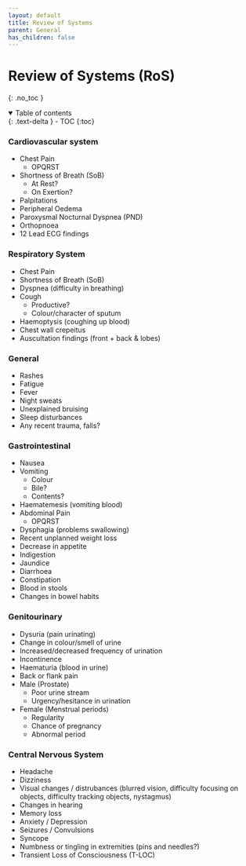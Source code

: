 ```yaml
---
layout: default
title: Review of Systems
parent: General
has_children: false
---
```


# Review of Systems (RoS)
{: .no_toc }

<details open markdown="block">
  <summary>
    Table of contents
  </summary>
  {: .text-delta }
- TOC
{:toc}
</details>

### Cardiovascular system
- Chest Pain
  - OPQRST
- Shortness of Breath (SoB)
  - At Rest?
  - On Exertion?
- Palpitations
- Peripheral Oedema
- Paroxysmal Nocturnal Dyspnea (PND)
- Orthopnoea
- 12 Lead ECG findings

### Respiratory System
- Chest Pain
- Shortness of Breath (SoB)
- Dyspnea (difficulty in breathing)
- Cough
  - Productive?
  - Colour/character of sputum
- Haemoptysis (coughing up blood)
- Chest wall crepeitus
- Auscultation findings (front + back & lobes)

### General
- Rashes
- Fatigue
- Fever
- Night sweats 
- Unexplained bruising 
- Sleep disturbances
- Any recent trauma, falls?

### Gastrointestinal
- Nausea
- Vomiting
  - Colour
  - Bile?
  - Contents?
- Haematemesis (vomiting blood)
- Abdominal Pain
  - OPQRST
- Dysphagia (problems swallowing)
- Recent unplanned weight loss
- Decrease in appetite
- Indigestion
- Jaundice 
- Diarrhoea
- Constipation
- Blood in stools
- Changes in bowel habits

### Genitourinary
- Dysuria (pain urinating)
- Change in colour/smell of urine
- Increased/decreased frequency of urination
- Incontinence
- Haematuria (blood in urine)
- Back or flank pain
- Male (Prostate)
  - Poor urine stream
  - Urgency/hesitance in urination
- Female (Menstrual periods)
  - Regularity
  - Chance of pregnancy 
  - Abnormal period

### Central Nervous System
- Headache
- Dizziness
- Visual changes / distrubances (blurred vision, difficulty focusing on objects, difficulty tracking objects, nystagmus)
- Changes in hearing
- Memory loss
- Anxiety / Depression 
- Seizures / Convulsions
- Syncope 
- Numbness or tingling in extremities (pins and needles?)
- Transient Loss of Consciousness (T-LOC)
